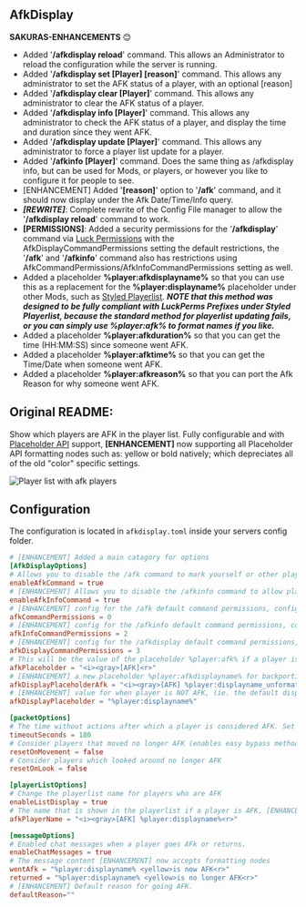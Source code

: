 ## AfkDisplay

**SAKURAS-ENHANCEMENTS** :blush:
- Added '**/afkdisplay reload**' command.  This allows an Administrator to reload the configuration while the server is running.
- Added '**/afkdisplay set [Player] [reason]**' command.  This allows any administrator to set the AFK status of a player, with an optional [reason]
- Added '**/afkdisplay clear [Player]**' command.  This allows any administrator to clear the AFK status of a player.
- Added '**/afkdisplay info [Player]**' command.  This allows any administrator to check the AFK status of a player, and display the time and duration since they went AFK.
- Added '**/afkdisplay update [Player]**' command.  This allows any administrator to force a player list update for a player.
- Added '**/afkinfo [Player]**' command.  Does the same thing as /afkdisplay info, but can be used for Mods, or players, or however you like to configure it for people to see.
- [ENHANCEMENT] Added '**[reason]**' option to '**/afk**' command, and it should now display under the Afk Date/Time/Info query.
- ***[REWRITE]***: Complete rewrite of the Config File manager to allow the '**/afkdisplay reload**' command to work.
- **[PERMISSIONS]**: Added a security permissions for the '**/afkdisplay**' command via [Luck Permissions](https://luckperms.net/) with the AfkDisplayCommandPermissions setting the default restrictions, the '**/afk**' and '**/afkinfo**' command also has restrictions using AfkCommandPermissions/AfkInfoCommandPermissions setting as well.
- Added a placeholder **%player:afkdisplayname%** so that you can use this as a replacement for the **%player:displayname%** placeholder under other Mods, such as [Styled Playerlist](https://modrinth.com/mod/styledplayerlist "Styled Playerlist").
***NOTE that this method was designed to be fully compliant with LuckPerms Prefixes under Styled Playerlist, because the standard method for playerlist updating fails, or you can simply use %player:afk% to format names if you like.***
- Added a placeholder **%player:afkduration%** so that you can get the time (HH:MM:SS) since someone went AFK.
- Added a placeholder **%player:afktime%** so that you can get the Time/Date when someone went AFK.
- Added a placeholder **%player:afkreason%** so that you can port the Afk Reason for why someone went AFK.

## Original README:
Show which players are AFK in the player list. Fully configurable and with [Placeholder API](https://placeholders.pb4.eu/user/general/) support, **[ENHANCEMENT]** now supporting all Placeholder API formatting nodes such as: yellow or bold natively; which depreciates all of the old "color" specific settings.

![Player list with afk players](https://i.ibb.co/QvcSv1x/list.png)

## Configuration

The configuration is located in `afkdisplay.toml` inside your servers config folder.

```toml
# [ENHANCEMENT] Added a main catagory for options
[AfkDisplayOptions]
# Allows you to disable the /afk command to mark yourself or other players (only for operators) as AFK
enableAfkCommand = true
# [ENHANCEMENT] Allows you to disable the /afkinfo command to allow players to see someone's AFK status (Time, Duration).
enableAfkInfoCommand = true
# [ENHANCEMENT] config for the /afk default command permissions, configurable with Luck Perms (afkdisplay.afk) node
afkCommandPermissions = 0
# [ENHANCEMENT] config for the /afkinfo default command permissions, configurable with Luck Perms (afkdisplay.afkinfo) node (Usually for Mods)
afkInfoCommandPermissions = 2
# [ENHANCEMENT] config for the /afkdisplay default command permissions, configurable with Luck Perms (afkdisplay.afkdisplay.*) node
afkDisplayCommandPermissions = 3
# This will be the value of the placeholder %player:afk% if a player is AFK, [ENHANCEMENT] option now accepts formatting nodes
afkPlaceholder = "<i><gray>[AFK]<r>"
# [ENHANCEMENT] a new placeholder %player:afkdisplayname% for backporting the entire %displayname% for use in other Mods, such as Styled Playerlist
afkDisplayPlaceholderAfk = "<i><gray>[AFK] %player:displayname_unformatted%<r>"
# [ENHANCEMENT] value for when player is NOT AFK, (ie. the default displayname)
afkDisplayPlaceholder = "%player:displayname%"

[packetOptions]
# The time without actions after which a player is considered AFK. Set to -1 to disable automatic AFK detection.
timeoutSeconds = 180
# Consider players that moved no longer AFK (enables easy bypass methods like AFK pools)
resetOnMovement = false
# Consider players which looked around no longer AFK
resetOnLook = false

[playerListOptions]
# Change the playerlist name for players who are AFK
enableListDisplay = true
# The name that is shown in the playerlist if a player is AFK, [ENHANCEMENT] now accepts formatting nodes
afkPlayerName = "<i><gray>[AFK] %player:displayname%<r>"

[messageOptions]
# Enabled chat messages when a player goes AFk or returns.
enableChatMessages = true
# The message content [ENHANCEMENT] now accepts formatting nodes
wentAfk = "%player:displayname% <yellow>is now AFK<r>"
returned = "%player:displayname% <yellow>is no longer AFK<r>"
# [ENHANCEMENT] Default reason for going AFK.
defaultReason=""
```
